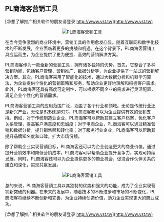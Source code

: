 ## **PL商海客营销工具**

[😍想了解推广相关软件的朋友请登录 http://www.vst.tw](http://www.vst.tw)

 <center><img src="https://vst.tw/MP4/tuiguang/png/2.png" alt="PL商海客营销工具"></center>

在当今竞争激烈的商业环境中，营销工具的作用愈发凸显。随着互联网和数字化技术的不断发展，企业面临着更多的挑战和机遇。在这个背景下，PL商海客营销工具应运而生，为企业提供了更为便捷、高效的营销解决方案。

PL商海客作为一款全新的营销工具，拥有诸多独特的优势。首先，它整合了多种营销功能，包括客户管理、营销推广、数据分析等，为企业提供了一站式的营销解决方案。其次，PL商海客采用了智能化的技术，通过大数据分析和机器学习算法，为企业提供个性化的营销策略和服务，帮助企业更好地理解和把握客户需求。此外，PL商海客还具有高度可定制性，可以根据不同企业的需求进行灵活配置，满足企业个性化的营销需求。

PL商海客营销工具的应用范围广泛，涵盖了各个行业和领域。无论是传统行业还是新兴产业，无论是B2B还是B2C，PL商海客都可以为企业提供有效的营销支持。例如，对于传统制造业企业，PL商海客可以帮助其建立客户档案，优化客户关系管理，提高客户满意度和忠诚度；对于电商企业，PL商海客可以通过精准营销和数据分析，提升销售额和转化率；对于服务行业企业，PL商海客可以帮助其提升品牌知名度和口碑，扩大市场份额。

除了帮助企业实现营销目标，PL商海客还可以为企业创造更大的商业价值。通过提升营销效率和降低营销成本，PL商海客可以帮助企业提升竞争力，实现可持续发展。同时，PL商海客还可以为企业提供更多的商业机会，促进合作伙伴关系的建立和深化，实现共赢发展。

 <center><img src="https://vst.tw/MP4/tuiguang/png/4.png" alt="PL商海客营销工具"></center>

总的来说，PL商海客营销工具以其独特的优势和强大的功能，成为了企业实现营销新突破的利器。在未来的发展中，随着技术的不断进步和市场的不断变化，PL商海客将继续不断创新和完善，为企业持续创造价值，助力企业实现更大的商业成功。

[😍想了解推广相关软件的朋友请登录 http://www.vst.tw](http://www.vst.tw)



